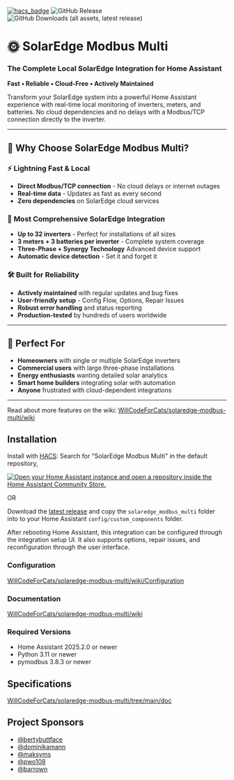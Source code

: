 [![hacs_badge](https://img.shields.io/badge/HACS-Default-41BDF5.svg?style=for-the-badge)](https://github.com/hacs/integration)
![GitHub Release](https://img.shields.io/github/v/release/WillCodeForCats/solaredge-modbus-multi)
![GitHub Downloads (all assets, latest release)](https://img.shields.io/github/downloads/WillCodeForCats/solaredge-modbus-multi/latest/total)

# 🌞 SolarEdge Modbus Multi
### The Complete Local SolarEdge Integration for Home Assistant

**Fast • Reliable • Cloud-Free • Actively Maintained**

Transform your SolarEdge system into a powerful Home Assistant experience with real-time local monitoring of inverters, meters, and batteries. No cloud dependencies and no delays
with a Modbus/TCP connection directly to the inverter.

---

## 🚀 Why Choose SolarEdge Modbus Multi?

### ⚡ **Lightning Fast & Local**
- **Direct Modbus/TCP connection** - No cloud delays or internet outages
- **Real-time data** - Updates as fast as every second
- **Zero dependencies** on SolarEdge cloud services

### 🔧 **Most Comprehensive SolarEdge Integration**
- **Up to 32 inverters** - Perfect for installations of all sizes
- **3 meters + 3 batteries per inverter** - Complete system coverage
- **Three-Phase + Synergy Technology** Advanced device support
- **Automatic device detection** - Set it and forget it

### 🛠️ **Built for Reliability**
- **Actively maintained** with regular updates and bug fixes
- **User-friendly setup** - Config Flow, Options, Repair Issues
- **Robust error handling** and status reporting
- **Production-tested** by hundreds of users worldwide

---

## 🎯 Perfect For

- **Homeowners** with single or multiple SolarEdge inverters
- **Commercial users** with large three-phase installations
- **Energy enthusiasts** wanting detailed solar analytics
- **Smart home builders** integrating solar with automation
- **Anyone** frustrated with cloud-dependent integrations

---

Read about more features on the wiki: [WillCodeForCats/solaredge-modbus-multi/wiki](https://github.com/WillCodeForCats/solaredge-modbus-multi/wiki)

## Installation
Install with [HACS](https://hacs.xyz): Search for "SolarEdge Modbus Multi" in the default repository,

[![Open your Home Assistant instance and open a repository inside the Home Assistant Community Store.](https://my.home-assistant.io/badges/hacs_repository.svg)](https://my.home-assistant.io/redirect/hacs_repository/?owner=WillCodeForCats&repository=solaredge-modbus-multi&category=integration)

OR

Download the [latest release](https://github.com/WillCodeForCats/solaredge-modbus-multi/releases) and copy the `solaredge_modbus_multi` folder into to your Home Assistant `config/custom_components` folder.

After rebooting Home Assistant, this integration can be configured through the integration setup UI. It also supports options, repair issues, and reconfiguration through the user interface.

### Configuration
[WillCodeForCats/solaredge-modbus-multi/wiki/Configuration](https://github.com/WillCodeForCats/solaredge-modbus-multi/wiki/Configuration)

### Documentation
[WillCodeForCats/solaredge-modbus-multi/wiki](https://github.com/WillCodeForCats/solaredge-modbus-multi/wiki)

### Required Versions
* Home Assistant 2025.2.0 or newer
* Python 3.11 or newer
* pymodbus 3.8.3 or newer

## Specifications
[WillCodeForCats/solaredge-modbus-multi/tree/main/doc](https://github.com/WillCodeForCats/solaredge-modbus-multi/tree/main/doc)

## Project Sponsors
* [@bertybuttface](https://github.com/bertybuttface)
* [@dominikamann](https://github.com/dominikamann)
* [@maksyms](https://github.com/maksyms)
* [@pwo108](https://github.com/pwo108)
* [@barrown](https://github.com/barrown)
